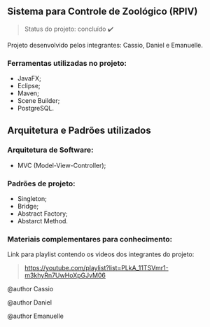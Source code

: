 ## Sistema para Controle de Zoológico (RPIV)

> Status do projeto: concluído :heavy_check_mark:

Projeto desenvolvido pelos integrantes: Cassio, Daniel e Emanuelle.

### Ferramentas utilizadas no projeto:

- JavaFX;
- Eclipse;
- Maven;
- Scene Builder;
- PostgreSQL.

## Arquitetura e Padrões utilizados

### Arquitetura de Software:

- MVC (Model-View-Controller);

### Padrões de projeto:

- Singleton;
- Bridge;
- Abstract Factory;
- Abstarct Method.

### Materiais complementares para conhecimento:

Link para playlist contendo os videos dos integrantes do projeto: 
> https://youtube.com/playlist?list=PLkA_11TSVmr1-m3khyRn7UwHoXpGJvM06


@author Cassio

@author Daniel

@author Emanuelle
